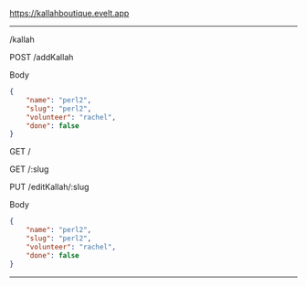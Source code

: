 
https://kallahboutique.evelt.app

---

/kallah









POST
/addKallah

Body
```json
{
    "name": "perl2",
    "slug": "perl2",
    "volunteer": "rachel",
    "done": false
}
```


GET
/

GET
/:slug

PUT
/editKallah/:slug

Body
```json
{
    "name": "perl2",
    "slug": "perl2",
    "volunteer": "rachel",
    "done": false
}
```
---

